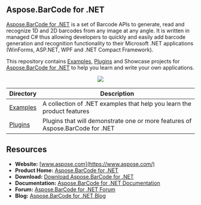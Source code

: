 ## Aspose.BarCode for .NET

[Aspose.BarCode for .NET](https://www.aspose.com/products/barcode/net) is a set of Barcode APIs to generate, read and recognize 1D and 2D barcodes from any image at any angle. It is written in managed C# thus allowing developers to quickly and easily add barcode generation and recognition functionality to their Microsoft .NET applications (WinForms, ASP.NET, WPF and .NET Compact Framework).

This repository contains [Examples](Examples), [Plugins](Plugins) and Showcase projects for [Aspose.BarCode for .NET](https://www.aspose.com/products/barcode/net) to help you learn and write your own applications.

<p align="center">
  <a title="Download complete Aspose.BarCode for .NET source code" href="https://github.com/aspose-barcode/Aspose.BarCode-for-.NET/archive/master.zip">
	<img src="https://raw.github.com/AsposeExamples/java-examples-dashboard/master/images/downloadZip-Button-Large.png" />
  </a>
</p>

Directory | Description
--------- | -----------
[Examples](Examples)  | A collection of .NET examples that help you learn the product features
[Plugins](Plugins)  | Plugins that will demonstrate one or more features of Aspose.BarCode for .NET

## Resources

+ **Website:** [www.aspose.com](https://www.aspose.com/)
+ **Product Home:** [Aspose.BarCode for .NET](https://products.aspose.com/barcode/net)
+ **Download:** [Download Aspose.BarCode for .NET](https://downloads.aspose.com/barcode/net)
+ **Documentation:** [Aspose.BarCode for .NET Documentation](https://docs.aspose.com//display/barcodenet/Home)
+ **Forum:** [Aspose.BarCode for .NET Forum](https://forum.aspose.com/c/barcode)
+ **Blog:** [Aspose.BarCode for .NET Blog](https://blog.aspose.com/category/aspose-products/aspose-barcode-product-family/)
